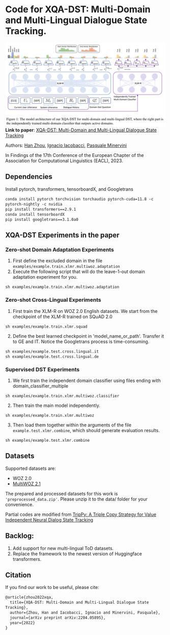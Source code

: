 # Code for XQA-DST: Multi-Domain and Multi-Lingual Dialogue State Tracking.
![BGPBT](figs/xqa-dst.png)
**Link to paper**:
[XQA-DST: Multi-Domain and Multi-Lingual Dialogue State Tracking](https://arxiv.org/abs/2204.05895)

Authors: [Han Zhou](https://hzhou.top/), [Ignacio Iacobacci](https://iiacobac.wordpress.com/about/), [Pasquale Minervini](https://neuralnoise.com/)

In Findings of the 17th Conference of the European Chapter of the Association for Computational Linguistics (EACL), 2023.

## Dependencies
Install pytorch, transformers, tensorboardX, and Googletrans
```
conda install pytorch torchvision torchaudio pytorch-cuda=11.8 -c pytorch-nightly -c nvidia
pip install transformers==2.9.1
conda install tensorboardX
pip install googletrans==3.1.0a0
```

## XQA-DST Experiments in the paper
### Zero-shot Domain Adaptation Experiments
1. First define the excluded domain in the file ```examples/example.train.xlmr.multiwoz.adaptation```
2. Execute the following script that will do the leave-1-out domain adaptation experiment for you.
```
sh examples/example.train.xlmr.multiwoz.adaptation 
```
### Zero-shot Cross-Lingual Experiments
1. First train the XLM-R on WOZ 2.0 English datasets. We start from the checkpoint of the XLM-R trained on SQuAD 2.0
```
sh examples/example.train.xlmr.squad
```
2. Define the best learned checkpoint in 'model_name_or_path'. Transfer it to GE and IT. Notice the Googletrans process is time-consuming.
```
sh examples/example.test.cross.lingual.it
sh examples/example.test.cross.lingual.de
```
### Supervised DST Experiments
1. We first train the independent domain classifier using files ending with domain_classifier_multiple
```
sh examples/example.train.xlmr.multiwoz.classifier
```
2. Then train the main model independently. 
```
sh examples/example.train.xlmr.multiwoz
```
3. Then load them together within the arguments of the file ```example.test.xlmr.combine```, which should generate evaluation results.
```
sh examples/example.test.xlmr.combine
```
## Datasets
Supported datasets are:
- WOZ 2.0 
- [MultiWOZ 2.1](https://github.com/budzianowski/multiwoz.git)

The prepared and processed datasets for this work is ```'preprocessed_data.zip'```. Please unzip it to the data/ folder for your convenience.

Partial codes are modified from [TripPy: A Triple Copy Strategy for Value Independent Neural Dialog State Tracking](https://www.aclweb.org/anthology/2020.sigdial-1.4/)

## Backlog:
1. Add support for new multi-lingual ToD datasets.
2. Replace the framework to the newest version of Huggingface transformers.

## Citation
If you find our work to be useful, please cite:
```
@article{zhou2022xqa,
  title={XQA-DST: Multi-Domain and Multi-Lingual Dialogue State Tracking},
  author={Zhou, Han and Iacobacci, Ignacio and Minervini, Pasquale},
  journal={arXiv preprint arXiv:2204.05895},
  year={2022}
}
```